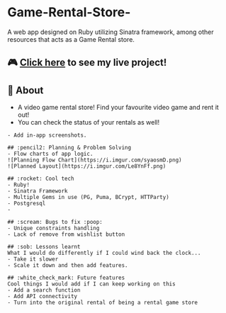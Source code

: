 # Game-Rental-Store-
A web app designed on Ruby utilizing Sinatra framework, among other resources that acts as a Game Rental store. 

## :video_game: [Click here](https://game-center.fly.dev/) to see my live project!

## :page_facing_up: About
- A video game rental store! Find your favourite video game and rent it out!
- You can check the status of your rentals as well!

```
- Add in-app screenshots.

## :pencil2: Planning & Problem Solving
- Flow charts of app logic.
![Planning Flow Chart](https://i.imgur.com/syaosmD.png)
![Planned Layout](https://i.imgur.com/Le8YnFf.png)

## :rocket: Cool tech
- Ruby!
- Sinatra Framework
- Multiple Gems in use (PG, Puma, BCrypt, HTTParty)
- Postgresql
-

## :scream: Bugs to fix :poop:
- Unique constraints handling
- Lack of remove from wishlist button

## :sob: Lessons learnt
What I would do differently if I could wind back the clock...
- Take it slower
- Scale it down and then add features. 

## :white_check_mark: Future features
Cool things I would add if I can keep working on this
- Add a search function
- Add API connectivity
- Turn into the original rental of being a rental game store
